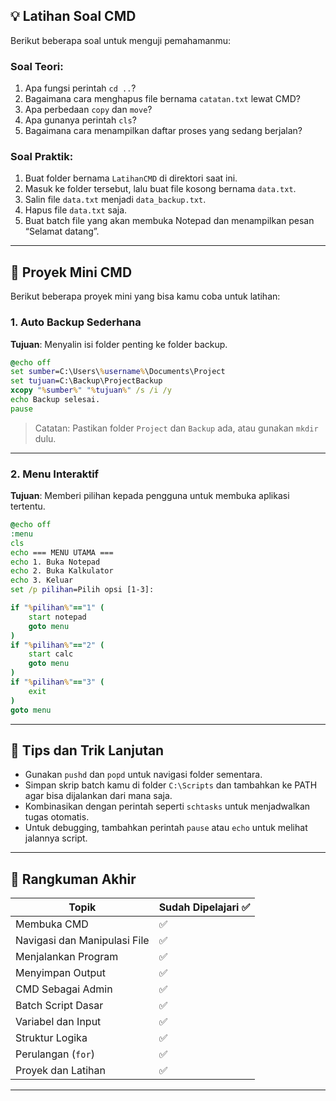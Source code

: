 ## 💡 Latihan Soal CMD

Berikut beberapa soal untuk menguji pemahamanmu:

### **Soal Teori:**

1. Apa fungsi perintah `cd ..`?
2. Bagaimana cara menghapus file bernama `catatan.txt` lewat CMD?
3. Apa perbedaan `copy` dan `move`?
4. Apa gunanya perintah `cls`?
5. Bagaimana cara menampilkan daftar proses yang sedang berjalan?

### **Soal Praktik:**

1. Buat folder bernama `LatihanCMD` di direktori saat ini.
2. Masuk ke folder tersebut, lalu buat file kosong bernama `data.txt`.
3. Salin file `data.txt` menjadi `data_backup.txt`.
4. Hapus file `data.txt` saja.
5. Buat batch file yang akan membuka Notepad dan menampilkan pesan “Selamat datang”.

---

## 🔧 Proyek Mini CMD

Berikut beberapa proyek mini yang bisa kamu coba untuk latihan:

### **1. Auto Backup Sederhana**

**Tujuan**: Menyalin isi folder penting ke folder backup.

```bat
@echo off
set sumber=C:\Users\%username%\Documents\Project
set tujuan=C:\Backup\ProjectBackup
xcopy "%sumber%" "%tujuan%" /s /i /y
echo Backup selesai.
pause
```

> Catatan: Pastikan folder `Project` dan `Backup` ada, atau gunakan `mkdir` dulu.

---

### **2. Menu Interaktif**

**Tujuan**: Memberi pilihan kepada pengguna untuk membuka aplikasi tertentu.

```bat
@echo off
:menu
cls
echo === MENU UTAMA ===
echo 1. Buka Notepad
echo 2. Buka Kalkulator
echo 3. Keluar
set /p pilihan=Pilih opsi [1-3]:

if "%pilihan%"=="1" (
    start notepad
    goto menu
)
if "%pilihan%"=="2" (
    start calc
    goto menu
)
if "%pilihan%"=="3" (
    exit
)
goto menu
```

---


## 🧠 Tips dan Trik Lanjutan

* Gunakan `pushd` dan `popd` untuk navigasi folder sementara.
* Simpan skrip batch kamu di folder `C:\Scripts` dan tambahkan ke PATH agar bisa dijalankan dari mana saja.
* Kombinasikan dengan perintah seperti `schtasks` untuk menjadwalkan tugas otomatis.
* Untuk debugging, tambahkan perintah `pause` atau `echo` untuk melihat jalannya script.

---

## 📘 Rangkuman Akhir

| Topik                        | Sudah Dipelajari ✅ |
| ---------------------------- | ------------------ |
| Membuka CMD                  | ✅                  |
| Navigasi dan Manipulasi File | ✅                  |
| Menjalankan Program          | ✅                  |
| Menyimpan Output             | ✅                  |
| CMD Sebagai Admin            | ✅                  |
| Batch Script Dasar           | ✅                  |
| Variabel dan Input           | ✅                  |
| Struktur Logika              | ✅                  |
| Perulangan (`for`)           | ✅                  |
| Proyek dan Latihan           | ✅                  |

---
